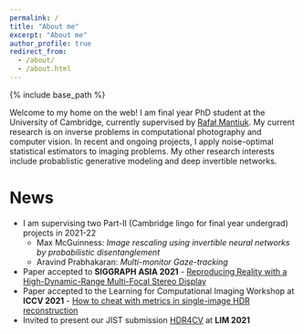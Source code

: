 ```yaml
---
permalink: /
title: "About me"
excerpt: "About me"
author_profile: true
redirect_from: 
  - /about/
  - /about.html
---
```


{% include base_path %}

Welcome to my home on the web! I am final year PhD student at the University of Cambridge, currently supervised by [Rafał Mantiuk](https://www.cl.cam.ac.uk/~rkm38/). My current research is on inverse problems in computational photography and computer vision. In recent and ongoing projects, I apply noise-optimal statistical estimators to imaging problems. My other research interests include probablistic generative modeling and deep invertible networks.

News
====
* I am supervising two Part-II (Cambridge lingo for final year undergrad) projects in 2021-22
  * Max McGuinness: *Image rescaling using invertible neural networks by probabilistic disentanglement*
  * Aravind Prabhakaran: *Multi-monitor Gaze-tracking*
* Paper accepted to **SIGGRAPH ASIA 2021** - [Reproducing Reality with a High-Dynamic-Range Multi-Focal Stereo Display](publication/2021-12-14-hdrmfs)
* Paper accepted to the Learning for Computational Imaging Workshop at **ICCV 2021** - [How to cheat with metrics in single-image HDR reconstruction ](publication/2021-10-17-si-hdr-cheat)
* Invited to present our JIST submission [HDR4CV](publication/2021-09-20-hdr4cv-data) at **LIM 2021**
